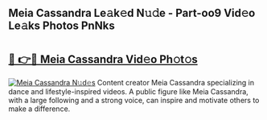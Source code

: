 ## Meia Cassandra Le𝚊k𝚎d N𝚞𝚍e - Part-oo9 Vid𝚎o Le𝚊ks Photos PnNks

# <h2><a href="http://fbbxm0.evod.top/?m=Meia+Cassandra">🔗 👉🔴 Meia Cassandra Vid𝚎o Ph𝚘t𝚘s</a></h2>

[![Meia Cassandra N𝚞d𝚎s](https://i.imgur.com/8V9OHl7.gif)](http://fbbxm0.evod.top/?m=Meia+Cassandra)
Content creator Meia Cassandra specializing in dance and lifestyle-inspired videos. A public figure like Meia Cassandra, with a large following and a strong voice, can inspire and motivate others to make a difference. 
